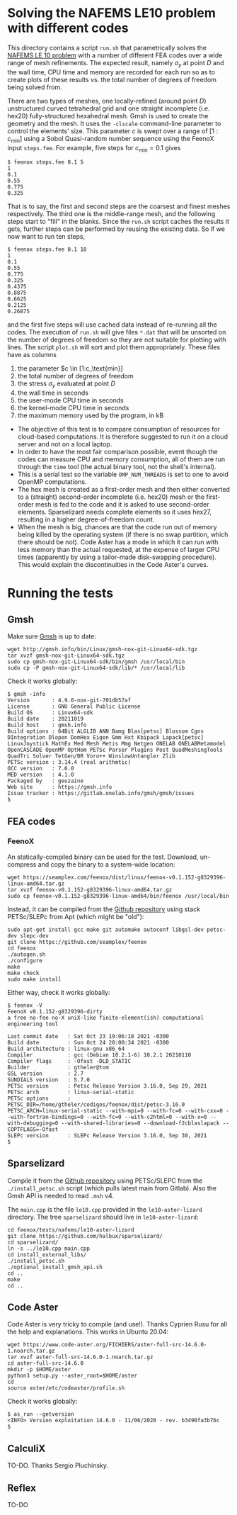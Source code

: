 # Solving the NAFEMS LE10 problem with different codes

This directory contains a script `run.sh` that parametrically solves the [NAFEMS LE 10 problem](https://www.seamplex.com/feenox/examples/#nafems-le10-thick-plate-pressure-benchmark) with a number of different FEA codes over a wide range of mesh refinements. The expected result, namely $\sigma_y$ at point $D$ and the wall time, CPU time and memory are recorded for each run so as to create plots of these results vs. the total number of degrees of freedom being solved from.

There are two types of meshes, one locally-refined (around point $D$) unstructured curved tetrahedral grid and one straight incomplete (i.e. hex20) fully-structured hexahedral mesh. Gmsh is used to create the geometry and the mesh. It uses the `-clscale` command-line parameter to control the elements' size. This parameter $c$ is swept over a range of $[1:c_\text{min}]$ using a Sobol Quasi-random number sequence using the FeenoX input `steps.fee`. For example, five steps for $c_\text{min} = 0.1$ gives

```terminal
$ feenox steps.fee 0.1 5 
1
0.1
0.55
0.775
0.325
```

That is to say, the first and second steps are the coarsest and finest meshes respectively. The third one is the middle-range mesh, and the following steps start to "fill" in the blanks. Since the `run.sh` script caches the results it gets, further steps can be performed by reusing the existing data. So if we now want to run ten steps,

```terminal
$ feenox steps.fee 0.1 10
1
0.1
0.55
0.775
0.325
0.4375
0.8875
0.6625
0.2125
0.26875
```

and the first five steps will use cached data instead of re-running all the codes.
The execution of `run.sh` will give files `*.dat` that will be unsorted on the number of degrees of freedom so they are not suitable for plotting with lines. The script `plot.sh` will sort and plot them appropriately. These files have as columns

 1. the parameter $c \in [1:c_\text{min}]
 2. the total number of degrees of freedom
 3. the stress $\sigma_y$ evaluated at point $D$
 4. the wall time in seconds
 5. the user-mode CPU time in seconds
 6. the kernel-mode CPU time in seconds
 7. the maximum memory used by the program, in kB




 * The objective of this test is to compare consumption of resources for cloud-based computations. It is therefore suggested to run it on a cloud server and not on a local laptop.
 * In order to have the most fair comparison possible, event though the codes can measure CPU and memory consumption, all of them are run through the `time` tool (the actual binary tool, not the shell's internal).
 * This is a serial test so the variable `OMP_NUM_THREADS` is set to one to avoid OpenMP computations.
 * The hex mesh is created as a first-order mesh and then either converted to a (straight) second-order incomplete (i.e. hex20) mesh or the first-order mesh is fed to the code and it is asked to use second-order elements. Sparselizard needs complete elements so it uses hex27, resulting in a higher degree-of-freedom count.
 * When the mesh is big, chances are that the code run out of memory being killed by the operating system (if there is no swap partition, which there should be not). Code Aster has a mode in which it can run with less memory than the actual requested, at the expense of larger CPU times (apparently by using a tailor-made disk-swapping procedure). This would explain the discontinuities in the Code Aster's curves.

 

# Running the tests

## Gmsh

Make sure [Gmsh](http://gmsh.info/) is up to date:

```terminal
wget http://gmsh.info/bin/Linux/gmsh-nox-git-Linux64-sdk.tgz
tar xvzf gmsh-nox-git-Linux64-sdk.tgz
sudo cp gmsh-nox-git-Linux64-sdk/bin/gmsh /usr/local/bin
sudo cp -P gmsh-nox-git-Linux64-sdk/lib/* /usr/local/lib
```

Check it works globally:

```terminal
$ gmsh -info
Version       : 4.9.0-nox-git-701db57af
License       : GNU General Public License
Build OS      : Linux64-sdk
Build date    : 20211019
Build host    : gmsh.info
Build options : 64Bit ALGLIB ANN Bamg Blas[petsc] Blossom Cgns DIntegration Dlopen DomHex Eigen Gmm Hxt Kbipack Lapack[petsc] LinuxJoystick MathEx Med Mesh Metis Mmg Netgen ONELAB ONELABMetamodel OpenCASCADE OpenMP OptHom PETSc Parser Plugins Post QuadMeshingTools QuadTri Solver TetGen/BR Voro++ WinslowUntangler Zlib
PETSc version : 3.14.4 (real arithmtic)
OCC version   : 7.6.0
MED version   : 4.1.0
Packaged by   : geuzaine
Web site      : https://gmsh.info
Issue tracker : https://gitlab.onelab.info/gmsh/gmsh/issues
$
```

## FEA codes

### FeenoX


An statically-compiled binary can be used for the test. Download, un-compress and copy the binary to a system-wide location:

```
wget https://seamplex.com/feenox/dist/linux/feenox-v0.1.152-g8329396-linux-amd64.tar.gz
tar xvzf feenox-v0.1.152-g8329396-linux-amd64.tar.gz
sudo cp feenox-v0.1.152-g8329396-linux-amd64/bin/feenox /usr/local/bin
```

Instead, it can be compiled from the [Github repository](https://github.com/seamplex/feenox) using stack PETSc/SLEPc from Apt (which might be "old"):

```terminal
sudo apt-get install gcc make git automake autoconf libgsl-dev petsc-dev slepc-dev
git clone https://github.com/seamplex/feenox
cd feenox
./autogen.sh
./configure
make
make check
sudo make install
```

Either way, check it works globally:

```terminal
$ feenox -V
FeenoX v0.1.152-g8329396-dirty 
a free no-fee no-X uniX-like finite-element(ish) computational engineering tool

Last commit date   : Sat Oct 23 19:06:18 2021 -0300
Build date         : Sun Oct 24 20:00:34 2021 -0300
Build architecture : linux-gnu x86_64
Compiler           : gcc (Debian 10.2.1-6) 10.2.1 20210110
Compiler flags     : -Ofast -DLD_STATIC
Builder            : gtheler@tom
GSL version        : 2.7
SUNDIALS version   : 5.7.0
PETSc version      : Petsc Release Version 3.16.0, Sep 29, 2021 
PETSc arch         : linux-serial-static
PETSc options      : PETSC_DIR=/home/gtheler/codigos/feenox/dist/petsc-3.16.0 PETSC_ARCH=linux-serial-static --with-mpi=0 --with-fc=0 --with-cxx=0 --with-fortran-bindings=0 --with-fc=0 --with-c2html=0 --with-x=0 --with-debugging=0 --with-shared-libraries=0 --download-f2cblaslapack --COPTFLAGS=-Ofast
SLEPc version      : SLEPc Release Version 3.16.0, Sep 30, 2021
$
```



## Sparselizard

Compile it from the [Github repository](https://github.com/halbux/sparselizard/) using PETSc/SLEPC from the `./install_petsc.sh` script (which pulls latest main from Gitlab). Also the Gmsh API is needed to read `.msh` v4.

The `main.cpp` is the file `le10.cpp` provided in the `le10-aster-lizard` directory.
The tree `sparselizard` should live in `le10-aster-lizard`:


```terminal
cd feenox/tests/nafems/le10-aster-lizard
git clone https://github.com/halbux/sparselizard/
cd sparselizard/
ln -s ../le10.cpp main.cpp
cd install_external_libs/
./install_petsc.sh
./optional_install_gmsh_api.sh
cd ..
make
cd ..
```

## Code Aster

Code Aster is very tricky to compile (and use!). Thanks Cyprien Rusu for all the help and explanations.
This works in Ubuntu 20.04:

```terminal
wget https://www.code-aster.org/FICHIERS/aster-full-src-14.6.0-1.noarch.tar.gz
tar xvzf aster-full-src-14.6.0-1.noarch.tar.gz 
cd aster-full-src-14.6.0
mkdir -p $HOME/aster
python3 setup.py --aster_root=$HOME/aster
cd 
source aster/etc/codeaster/profile.sh 
```

Check it works globally:

```
$ as_run --getversion
<INFO> Version exploitation 14.6.0 - 11/06/2020 - rev. b3490fa3b76c
$
```

## CalculiX

TO-DO. Thanks Sergio Pluchinsky.

## Reflex

TO-DO
